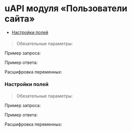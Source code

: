 # uAPI модуля «Пользователи сайта»

- [Настройки полей](#module-users-fields)

####

> Обязательные параметры:

Пример запроса:


Пример ответа:


Расшифровка переменных:


<a name="module-users-fields"></a>
### Настройки полей

####

> Обязательные параметры:

Пример запроса:


Пример ответа:


Расшифровка переменных:
